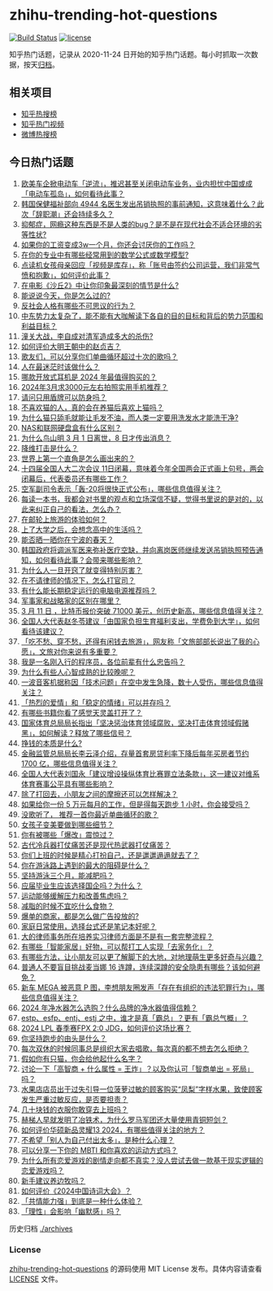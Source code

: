# zhihu-trending-hot-questions

[![Build Status](https://github.com/justjavac/zhihu-trending-hot-questions/workflows/ci/badge.svg?branch=master)](https://github.com/justjavac/zhihu-trending-hot-questions/actions)
[![license](https://img.shields.io/github/license/justjavac/zhihu-trending-hot-questions)](https://github.com/justjavac/zhihu-trending-hot-questions/blob/master/LICENSE)

知乎热门话题，记录从 2020-11-24
日开始的知乎热门话题。每小时抓取一次数据，按天[归档](./archives)。

## 相关项目

- [知乎热搜榜](https://github.com/justjavac/zhihu-trending-top-search)
- [知乎热门视频](https://github.com/justjavac/zhihu-trending-hot-video)
- [微博热搜榜](https://github.com/justjavac/weibo-trending-hot-search)

## 今日热门话题

<!-- BEGIN -->
<!-- 最后更新时间 Tue Mar 12 2024 06:03:14 GMT+0800 (China Standard Time) -->

1. [欧美车企掀电动车「逆流」，推迟甚至关闭电动车业务，业内担忧中国或成「电动车孤岛」，如何看待此事？](https://www.zhihu.com/question/648029182)
1. [韩国保健福祉部向 4944 名医生发出吊销执照的事前通知，这意味着什么？此次「辞职潮」还会持续多久？](https://www.zhihu.com/question/648011242)
1. [抑郁症，网瘾这种东西是不是人类的bug？是不是在现代社会不适合环境的劣等性状?](https://www.zhihu.com/question/647871676)
1. [如果你的工资变成3w一个月，你还会讨厌你的工作吗？](https://www.zhihu.com/question/645689714)
1. [在你的专业中有哪些经常用到的数学公式或数学模型?](https://www.zhihu.com/question/273601823)
1. [点读机女孩母亲回应「视频是库存」，称「账号由签约公司运营，我们非常气愤和抱歉」，如何评价此事？](https://www.zhihu.com/question/648079504)
1. [在电影《沙丘2》中让你印象最深刻的情节是什么?](https://www.zhihu.com/question/647641869)
1. [能说说今天，你是怎么过的?](https://www.zhihu.com/question/644738696)
1. [反社会人格有哪些不可思议的行为？](https://www.zhihu.com/question/35079273)
1. [中东势力太复杂了，能不能有大咖解读下各自的目的目标和背后的势力范围和利益目标？](https://www.zhihu.com/question/37693838)
1. [潼关大战，李自成对清军造成多大的杀伤?](https://www.zhihu.com/question/647171626)
1. [如何评价大明王朝中的赵贞吉？](https://www.zhihu.com/question/278089271)
1. [歌友们，可以分享你们单曲循环超过十次的歌吗？](https://www.zhihu.com/question/642752265)
1. [人在最迷茫时该做什么？](https://www.zhihu.com/question/595521100)
1. [哪款开放式耳机是 2024 年最值得购买的？](https://www.zhihu.com/question/643022413)
1. [2024年3月求3000元左右拍照实用手机推荐？](https://www.zhihu.com/question/646272979)
1. [请问只用盾牌可以防身吗？](https://www.zhihu.com/question/622491548)
1. [不喜欢猫的人，真的会在养猫后喜欢上猫吗？](https://www.zhihu.com/question/639819337)
1. [为什么猫只舔毛就能让毛发不油，而人类一定要用洗发水才能洗干净?](https://www.zhihu.com/question/639277312)
1. [NAS和联网硬盘盒有什么区别？](https://www.zhihu.com/question/641524864)
1. [为什么鸟山明 3 月 1 日离世，8 日才传出消息？](https://www.zhihu.com/question/647553956)
1. [降维打击是什么？](https://www.zhihu.com/question/51891337)
1. [世界上第一个直角是怎么画出来的？](https://www.zhihu.com/question/327288839)
1. [十四届全国人大二次会议 11日闭幕，意味着今年全国两会正式画上句号，两会闭幕后，代表委员还有哪些工作？](https://www.zhihu.com/question/648055877)
1. [空军副司令表示「轰-20将很快正式公布」，哪些信息值得关注？](https://www.zhihu.com/question/648056180)
1. [每读一本书，我都会对书里的观点和立场深信不疑，觉得书里说的是对的，以此来纠正自己的看法，怎么办？](https://www.zhihu.com/question/644620863)
1. [在邮轮上旅游的体验如何？](https://www.zhihu.com/question/643857992)
1. [上了大学之后，会想念高中的生活吗？](https://www.zhihu.com/question/639046384)
1. [能否晒一晒你在宁波的春天？](https://www.zhihu.com/question/647460635)
1. [韩国政府将调派军医来弥补医疗空缺，并向离岗医师继续发送吊销执照预告通知，如何看待此事？会带来哪些影响？](https://www.zhihu.com/question/648030821)
1. [为什么人一旦开窍了就变得特别厉害？](https://www.zhihu.com/question/479993118)
1. [在不请律师的情况下，怎么打官司？](https://www.zhihu.com/question/643379200)
1. [有什么能长期稳定运行的电脑电源推荐吗？](https://www.zhihu.com/question/634780782)
1. [军事家和战略家的区别在哪里？](https://www.zhihu.com/question/495801063)
1. [3 月 11 日 ，比特币报价突破 71000 美元，创历史新高，哪些信息值得关注？](https://www.zhihu.com/question/648052514)
1. [全国人大代表赵冬苓建议「由国家负担生育福利支出，学费免到大学」，如何看待该建议？](https://www.zhihu.com/question/647956188)
1. [「吃不愁、穿不愁，还得有闲钱去旅游」，网友称「文旅部部长说出了我的心愿」，文旅对你来说有多重要？](https://www.zhihu.com/question/648057400)
1. [我是一名刚入行的程序员，各位前辈有什么忠告吗？](https://www.zhihu.com/question/645307315)
1. [为什么有些人心智成熟的比较晚呢？](https://www.zhihu.com/question/283077831)
1. [一波音客机据称因「技术问题」在空中发生急降，数十人受伤，哪些信息值得关注？](https://www.zhihu.com/question/648042357)
1. [「热烈的爱情」和「稳定的情绪」可以并存吗？](https://www.zhihu.com/question/647077814)
1. [有哪些书籍你看了感觉天灵盖打开了？](https://www.zhihu.com/question/489639992)
1. [国家体育总局局长指出「坚决惩治体育领域腐败，坚决打击体育领域假赌黑」，如何解读？释放了哪些信号？](https://www.zhihu.com/question/648070161)
1. [挣钱的本质是什么?](https://www.zhihu.com/question/577178625)
1. [金融监管总局局长李云泽介绍，存量首套房贷利率下降后每年买房者节约 1700 亿，哪些信息值得关注？](https://www.zhihu.com/question/648064377)
1. [全国人大代表刘国永「建议增设操纵体育比赛罪立法条款」，这一建议对维系体育赛事公平具有哪些影响？](https://www.zhihu.com/question/648012170)
1. [除了打回去，小朋友之间的摩擦还可以怎样解决？](https://www.zhihu.com/question/643197939)
1. [如果给你一份 5 万元每月的工作，但是得每天跑步 1 小时，你会接受吗？](https://www.zhihu.com/question/647305360)
1. [没歌听了， 推荐一首你最近单曲循环的歌？](https://www.zhihu.com/question/647897304)
1. [女孩子变美要做到哪些细节？](https://www.zhihu.com/question/295923357)
1. [你有被哪些「爆改」震惊过？](https://www.zhihu.com/question/647126234)
1. [古代冷兵器打仗痛苦还是现代热武器打仗痛苦？](https://www.zhihu.com/question/647629163)
1. [你们上班的时候是精心打扮自己，还是邋邋遢遢就去了？](https://www.zhihu.com/question/645935034)
1. [你在游泳路上遇到的最大的阻碍是什么？](https://www.zhihu.com/question/640626826)
1. [坚持游泳三个月，能减肥吗？](https://www.zhihu.com/question/645376598)
1. [应届毕业生应该选择国企吗？为什么？](https://www.zhihu.com/question/573410997)
1. [运动能够缓解压力和改善焦虑吗？](https://www.zhihu.com/question/641790624)
1. [减脂的时候不宜吃什么食物？](https://www.zhihu.com/question/644699375)
1. [爆单的商家，都是怎么做广告投放的?](https://www.zhihu.com/question/648020279)
1. [家庭日常使用，选择台式还是笔记本好呢？](https://www.zhihu.com/question/645856389)
1. [大的律师事务所在培养实习律师方面是不是有一套完整流程？](https://www.zhihu.com/question/647444493)
1. [有哪些「智能家居」好物，可以帮打工人实现「去家务化」？](https://www.zhihu.com/question/646518591)
1. [有哪些方法，让小朋友可以更了解脚下的大地，对地理萌生更多好奇与兴趣？](https://www.zhihu.com/question/643197933)
1. [普通人不要盲目挑战麦当娜 16 连蹲，连续深蹲的安全隐患有哪些？该如何避免？](https://www.zhihu.com/question/646724300)
1. [新车 MEGA 被恶意 P 图，李想朋友圈发声「存在有组织的违法犯罪行为」，哪些信息值得关注？](https://www.zhihu.com/question/648014867)
1. [2024 年净水器怎么选购？什么品牌的净水器值得信赖？](https://www.zhihu.com/question/638739462)
1. [estp、esfp、entj、estj 之中，谁才是真「霸总」？更有「霸总气概」？](https://www.zhihu.com/question/646728904)
1. [2024 LPL 春季赛FPX 2:0 JDG，如何评价这场比赛？](https://www.zhihu.com/question/648074311)
1. [你坚持跑步的由头是什么？](https://www.zhihu.com/question/646561853)
1. [每次双休的时候同事总是组织大家去唱歌，每次真的都不想去怎么拒绝？](https://www.zhihu.com/question/647136437)
1. [假如你有只猫，你会给他起什么名字？](https://www.zhihu.com/question/646293969)
1. [讨论一下「高智商 + 什么属性 = 王炸」？以及你认可「智商单出 = 死局」吗？](https://www.zhihu.com/question/647544829)
1. [水果店店员出于过失引导一位菠萝过敏的顾客购买“凤梨”字样水果，致使顾客发生严重过敏反应，是否要担责？](https://www.zhihu.com/question/647417439)
1. [几十块钱的衣服你敢穿去上班吗？](https://www.zhihu.com/question/646886180)
1. [赫梯人早就发明了冶铁术，为什么罗马军团还大量使用青铜短剑？](https://www.zhihu.com/question/565373257)
1. [如何评价华硕新品灵耀13 2024，有哪些值得关注的地方？](https://www.zhihu.com/question/647007455)
1. [不希望「别人为自己付出太多」，是种什么心理？](https://www.zhihu.com/question/647299372)
1. [可以分享一下你的 MBTI 和你喜欢的运动方式吗？](https://www.zhihu.com/question/647342868)
1. [为什么所有恋爱游戏的剧情走向都不真实？没人尝试去做一款基于现实逻辑的恋爱游戏吗？](https://www.zhihu.com/question/648004440)
1. [新手建议养边牧吗？](https://www.zhihu.com/question/645117912)
1. [如何评价《2024中国诗词大会》？](https://www.zhihu.com/question/647942257)
1. [「共情能力强」到底是一种什么体验？](https://www.zhihu.com/question/647247166)
1. [「理性」会影响「幽默感」吗？](https://www.zhihu.com/question/647282329)

<!-- END -->

历史归档 [./archives](./archives)

### License

[zhihu-trending-hot-questions](https://github.com/justjavac/zhihu-trending-hot-questions)
的源码使用 MIT License 发布。具体内容请查看 [LICENSE](./LICENSE) 文件。
